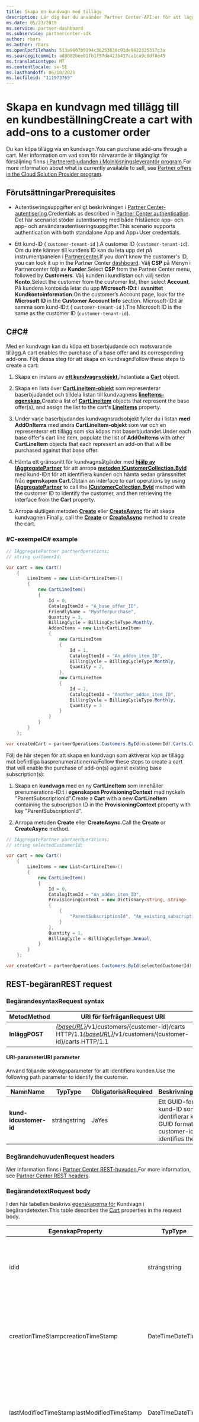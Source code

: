 ```yaml
---
title: Skapa en kundvagn med tillägg
description: Lär dig hur du använder Partner Center-API:er för att lägga till en kundorder med tillägg via en kundvagn. Artikeln delar krav och steg för att skapa en kundvagn med tillägg.
ms.date: 05/23/2019
ms.service: partner-dashboard
ms.subservice: partnercenter-sdk
author: rbars
ms.author: rbars
ms.openlocfilehash: 513a9607b9194c36253630c91de9622325317c3a
ms.sourcegitcommit: ad8082bee01fb1f57da423b417ca1ca9c0df8e45
ms.translationtype: MT
ms.contentlocale: sv-SE
ms.lasthandoff: 06/10/2021
ms.locfileid: "111973765"
---
```

# <a name="create-a-cart-with-add-ons-to-a-customer-order"></a><span data-ttu-id="ad6ab-104">Skapa en kundvagn med tillägg till en kundbeställning</span><span class="sxs-lookup"><span data-stu-id="ad6ab-104">Create a cart with add-ons to a customer order</span></span>

<span data-ttu-id="ad6ab-105">Du kan köpa tillägg via en kundvagn.</span><span class="sxs-lookup"><span data-stu-id="ad6ab-105">You can purchase add-ons through a cart.</span></span> <span data-ttu-id="ad6ab-106">Mer information om vad som för närvarande är tillgängligt för försäljning finns [i Partnererbjudanden i Molnlösningsleverantör program](/partner-center/csp-offers).</span><span class="sxs-lookup"><span data-stu-id="ad6ab-106">For more information about what is currently available to sell, see [Partner offers in the Cloud Solution Provider program](/partner-center/csp-offers).</span></span>

## <a name="prerequisites"></a><span data-ttu-id="ad6ab-107">Förutsättningar</span><span class="sxs-lookup"><span data-stu-id="ad6ab-107">Prerequisites</span></span>

- <span data-ttu-id="ad6ab-108">Autentiseringsuppgifter enligt beskrivningen i [Partner Center-autentisering](partner-center-authentication.md).</span><span class="sxs-lookup"><span data-stu-id="ad6ab-108">Credentials as described in [Partner Center authentication](partner-center-authentication.md).</span></span> <span data-ttu-id="ad6ab-109">Det här scenariot stöder autentisering med både fristående app- och app- och användarautentiseringsuppgifter.</span><span class="sxs-lookup"><span data-stu-id="ad6ab-109">This scenario supports authentication with both standalone App and App+User credentials.</span></span>

- <span data-ttu-id="ad6ab-110">Ett kund-ID ( `customer-tenant-id` ).</span><span class="sxs-lookup"><span data-stu-id="ad6ab-110">A customer ID (`customer-tenant-id`).</span></span> <span data-ttu-id="ad6ab-111">Om du inte känner till kundens ID kan du leta upp det på instrumentpanelen i [Partnercenter.](https://partner.microsoft.com/dashboard)</span><span class="sxs-lookup"><span data-stu-id="ad6ab-111">If you don't know the customer's ID, you can look it up in the Partner Center [dashboard](https://partner.microsoft.com/dashboard).</span></span> <span data-ttu-id="ad6ab-112">Välj **CSP** på Menyn i Partnercenter följt av **Kunder**.</span><span class="sxs-lookup"><span data-stu-id="ad6ab-112">Select **CSP** from the Partner Center menu, followed by **Customers**.</span></span> <span data-ttu-id="ad6ab-113">Välj kunden i kundlistan och välj sedan **Konto.**</span><span class="sxs-lookup"><span data-stu-id="ad6ab-113">Select the customer from the customer list, then select **Account**.</span></span> <span data-ttu-id="ad6ab-114">På kundens kontosida letar du upp **Microsoft-ID:t** i **avsnittet Kundkontoinformation.**</span><span class="sxs-lookup"><span data-stu-id="ad6ab-114">On the customer’s Account page, look for the **Microsoft ID** in the **Customer Account Info** section.</span></span> <span data-ttu-id="ad6ab-115">Microsoft-ID:t är samma som kund-ID:t ( `customer-tenant-id` ).</span><span class="sxs-lookup"><span data-stu-id="ad6ab-115">The Microsoft ID is the same as the customer ID  (`customer-tenant-id`).</span></span>

## <a name="c"></a><span data-ttu-id="ad6ab-116">C\#</span><span class="sxs-lookup"><span data-stu-id="ad6ab-116">C\#</span></span>

<span data-ttu-id="ad6ab-117">Med en kundvagn kan du köpa ett baserbjudande och motsvarande tillägg.</span><span class="sxs-lookup"><span data-stu-id="ad6ab-117">A cart enables the purchase of a base offer and its corresponding add-ons.</span></span> <span data-ttu-id="ad6ab-118">Följ dessa steg för att skapa en kundvagn:</span><span class="sxs-lookup"><span data-stu-id="ad6ab-118">Follow these steps to create a cart:</span></span>

1. <span data-ttu-id="ad6ab-119">Skapa en instans av [**ett kundvagnsobjekt.**](/dotnet/api/microsoft.store.partnercenter.models.carts.cart)</span><span class="sxs-lookup"><span data-stu-id="ad6ab-119">Instantiate a [**Cart**](/dotnet/api/microsoft.store.partnercenter.models.carts.cart) object.</span></span>

2. <span data-ttu-id="ad6ab-120">Skapa en lista över [**CartLineItem-objekt**](/dotnet/api/microsoft.store.partnercenter.models.carts.cartlineitem) som representerar baserbjudandet och tilldela listan till kundvagnens [**lineItems-egenskap.**](/dotnet/api/microsoft.store.partnercenter.models.carts.cart.lineitems)</span><span class="sxs-lookup"><span data-stu-id="ad6ab-120">Create a list of [**CartLineItem**](/dotnet/api/microsoft.store.partnercenter.models.carts.cartlineitem) objects that represent the base offer(s), and assign the list to the cart's [**LineItems**](/dotnet/api/microsoft.store.partnercenter.models.carts.cart.lineitems) property.</span></span>

3. <span data-ttu-id="ad6ab-121">Under varje baserbjudandes kundvagnsradsobjekt fyller du i listan **med AddOnItems** med andra **CartLineItem-objekt** som var och en representerar ett tillägg som ska köpas mot baserbjudandet.</span><span class="sxs-lookup"><span data-stu-id="ad6ab-121">Under each base offer's cart line item, populate the list of **AddOnItems** with other **CartLineItem** objects that each represent an add-on that will be purchased against that base offer.</span></span>

4. <span data-ttu-id="ad6ab-122">Hämta ett gränssnitt för kundvagnsåtgärder med [**hjälp av IAggregatePartner**](/dotnet/api/microsoft.store.partnercenter.iaggregatepartner) för att anropa [**metoden ICustomerCollection.ById**](/dotnet/api/microsoft.store.partnercenter.customers.icustomercollection.byid) med kund-ID:t för att identifiera kunden och hämta sedan gränssnittet från **egenskapen Cart.**</span><span class="sxs-lookup"><span data-stu-id="ad6ab-122">Obtain an interface to cart operations by using [**IAggregatePartner**](/dotnet/api/microsoft.store.partnercenter.iaggregatepartner) to call the [**ICustomerCollection.ById**](/dotnet/api/microsoft.store.partnercenter.customers.icustomercollection.byid) method with the customer ID to identify the customer, and then retrieving the interface from the **Cart** property.</span></span>

5. <span data-ttu-id="ad6ab-123">Anropa slutligen metoden [**Create**](/dotnet/api/microsoft.store.partnercenter.carts.icartcollection.create) eller [**CreateAsync**](/dotnet/api/microsoft.store.partnercenter.carts.icartcollection.createasync) för att skapa kundvagnen.</span><span class="sxs-lookup"><span data-stu-id="ad6ab-123">Finally, call the [**Create**](/dotnet/api/microsoft.store.partnercenter.carts.icartcollection.create) or [**CreateAsync**](/dotnet/api/microsoft.store.partnercenter.carts.icartcollection.createasync) method to create the cart.</span></span>

### <a name="c-example"></a><span data-ttu-id="ad6ab-124">\#C-exempel</span><span class="sxs-lookup"><span data-stu-id="ad6ab-124">C\# example</span></span>

```csharp
// IAggregatePartner partnerOperations;
// string customerId;

var cart = new Cart()
    {
        LineItems = new List<CartLineItem>()
        {
            new CartLineItem()
            {
                Id = 0,
                CatalogItemId = "A_base_offer_ID",
                FriendlyName = "Myofferpurchase",
                Quantity = 3,
                BillingCycle = BillingCycleType.Monthly,
                AddonItems = new List<CartLineItem>
                {
                    new CartLineItem
                    {
                        Id = 1,
                        CatalogItemId = "An_addon_item_ID",
                        BillingCycle = BillingCycleType.Monthly,
                        Quantity = 2,
                    },
                    new CartLineItem
                    {
                        Id = 2,
                        CatalogItemId = "Another_addon_item_ID",
                        BillingCycle = BillingCycleType.Monthly,
                        Quantity = 3
                    }
                }
            }
        }
    };

var createdCart = partnerOperations.Customers.ById(customerId).Carts.Create(cart);
```

<span data-ttu-id="ad6ab-125">Följ de här stegen för att skapa en kundvagn som aktiverar köp av tillägg mot befintliga basprenumerationerna:</span><span class="sxs-lookup"><span data-stu-id="ad6ab-125">Follow these steps to create a cart that will enable the purchase of add-on(s) against existing base subscription(s):</span></span>

1. <span data-ttu-id="ad6ab-126">Skapa en **kundvagn** med en ny **CartLineItem** som innehåller prenumerations-ID:t i **egenskapen ProvisioningContext** med nyckeln "ParentSubscriptionId".</span><span class="sxs-lookup"><span data-stu-id="ad6ab-126">Create a **Cart** with a new **CartLineItem** containing the subscription ID in the **ProvisioningContext** property with key "ParentSubscriptionId".</span></span>

2. <span data-ttu-id="ad6ab-127">Anropa metoden **Create** eller **CreateAsync.**</span><span class="sxs-lookup"><span data-stu-id="ad6ab-127">Call the **Create** or **CreateAsync** method.</span></span>

```csharp
// IAggregatePartner partnerOperations;
// string selectedCustomerId;

var cart = new Cart()
    {
        LineItems = new List<CartLineItem>()
        {
            new CartLineItem()
            {
                Id = 0,
                CatalogItemId = "An_addon_item_ID",
                ProvisioningContext = new Dictionary<string, string>
                {
                    {
                        "ParentSubscriptionId", "An_existing_subscription_Id"
                    }
                },
                Quantity = 1,
                BillingCycle = BillingCycleType.Annual,
            }
        }
    };

var createdCart = partnerOperations.Customers.ById(selectedCustomerId).Carts.Create(cart);
```

## <a name="rest-request"></a><span data-ttu-id="ad6ab-128">REST-begäran</span><span class="sxs-lookup"><span data-stu-id="ad6ab-128">REST request</span></span>

### <a name="request-syntax"></a><span data-ttu-id="ad6ab-129">Begärandesyntax</span><span class="sxs-lookup"><span data-stu-id="ad6ab-129">Request syntax</span></span>

| <span data-ttu-id="ad6ab-130">Metod</span><span class="sxs-lookup"><span data-stu-id="ad6ab-130">Method</span></span>   | <span data-ttu-id="ad6ab-131">URI för förfrågan</span><span class="sxs-lookup"><span data-stu-id="ad6ab-131">Request URI</span></span>                                                                                                 |
|----------|-------------------------------------------------------------------------------------------------------------|
| <span data-ttu-id="ad6ab-132">**Inlägg**</span><span class="sxs-lookup"><span data-stu-id="ad6ab-132">**POST**</span></span> | <span data-ttu-id="ad6ab-133">[*{baseURL}*](partner-center-rest-urls.md)/v1/customers/{customer-id}/carts HTTP/1.1</span><span class="sxs-lookup"><span data-stu-id="ad6ab-133">[*{baseURL}*](partner-center-rest-urls.md)/v1/customers/{customer-id}/carts HTTP/1.1</span></span>                        |

#### <a name="uri-parameter"></a><span data-ttu-id="ad6ab-134">URI-parameter</span><span class="sxs-lookup"><span data-stu-id="ad6ab-134">URI parameter</span></span>

<span data-ttu-id="ad6ab-135">Använd följande sökvägsparameter för att identifiera kunden.</span><span class="sxs-lookup"><span data-stu-id="ad6ab-135">Use the following path parameter to identify the customer.</span></span>

| <span data-ttu-id="ad6ab-136">Namn</span><span class="sxs-lookup"><span data-stu-id="ad6ab-136">Name</span></span>            | <span data-ttu-id="ad6ab-137">Typ</span><span class="sxs-lookup"><span data-stu-id="ad6ab-137">Type</span></span>     | <span data-ttu-id="ad6ab-138">Obligatorisk</span><span class="sxs-lookup"><span data-stu-id="ad6ab-138">Required</span></span> | <span data-ttu-id="ad6ab-139">Beskrivning</span><span class="sxs-lookup"><span data-stu-id="ad6ab-139">Description</span></span>                                                            |
|-----------------|----------|----------|------------------------------------------------------------------------|
| <span data-ttu-id="ad6ab-140">**kund-id**</span><span class="sxs-lookup"><span data-stu-id="ad6ab-140">**customer-id**</span></span> | <span data-ttu-id="ad6ab-141">sträng</span><span class="sxs-lookup"><span data-stu-id="ad6ab-141">string</span></span>   | <span data-ttu-id="ad6ab-142">Ja</span><span class="sxs-lookup"><span data-stu-id="ad6ab-142">Yes</span></span>      | <span data-ttu-id="ad6ab-143">Ett GUID-formaterat kund-ID som identifierar kunden.</span><span class="sxs-lookup"><span data-stu-id="ad6ab-143">A GUID formatted customer-id that identifies the customer.</span></span>             |

### <a name="request-headers"></a><span data-ttu-id="ad6ab-144">Begärandehuvuden</span><span class="sxs-lookup"><span data-stu-id="ad6ab-144">Request headers</span></span>

<span data-ttu-id="ad6ab-145">Mer information finns i [Partner Center REST-huvuden.](headers.md)</span><span class="sxs-lookup"><span data-stu-id="ad6ab-145">For more information, see [Partner Center REST headers](headers.md).</span></span>

### <a name="request-body"></a><span data-ttu-id="ad6ab-146">Begärandetext</span><span class="sxs-lookup"><span data-stu-id="ad6ab-146">Request body</span></span>

<span data-ttu-id="ad6ab-147">I den här tabellen beskrivs [egenskaperna för](cart-resources.md) Kundvagn i begärandetexten.</span><span class="sxs-lookup"><span data-stu-id="ad6ab-147">This table describes the [Cart](cart-resources.md) properties in the request body.</span></span>

| <span data-ttu-id="ad6ab-148">Egenskap</span><span class="sxs-lookup"><span data-stu-id="ad6ab-148">Property</span></span>              | <span data-ttu-id="ad6ab-149">Typ</span><span class="sxs-lookup"><span data-stu-id="ad6ab-149">Type</span></span>             | <span data-ttu-id="ad6ab-150">Obligatorisk</span><span class="sxs-lookup"><span data-stu-id="ad6ab-150">Required</span></span>        | <span data-ttu-id="ad6ab-151">Beskrivning</span><span class="sxs-lookup"><span data-stu-id="ad6ab-151">Description</span></span> |
|-----------------------|------------------|-----------------|-----------------------------------------------------------------------------------------------------------|
| <span data-ttu-id="ad6ab-152">id</span><span class="sxs-lookup"><span data-stu-id="ad6ab-152">id</span></span>                    | <span data-ttu-id="ad6ab-153">sträng</span><span class="sxs-lookup"><span data-stu-id="ad6ab-153">string</span></span>           | <span data-ttu-id="ad6ab-154">No</span><span class="sxs-lookup"><span data-stu-id="ad6ab-154">No</span></span>              | <span data-ttu-id="ad6ab-155">En kundvagnsidentifierare som anges när kundvagnen har skapats.</span><span class="sxs-lookup"><span data-stu-id="ad6ab-155">A cart identifier that is supplied upon successful creation of the cart.</span></span>                                  |
| <span data-ttu-id="ad6ab-156">creationTimeStamp</span><span class="sxs-lookup"><span data-stu-id="ad6ab-156">creationTimeStamp</span></span>     | <span data-ttu-id="ad6ab-157">DateTime</span><span class="sxs-lookup"><span data-stu-id="ad6ab-157">DateTime</span></span>         | <span data-ttu-id="ad6ab-158">Inga</span><span class="sxs-lookup"><span data-stu-id="ad6ab-158">No</span></span>              | <span data-ttu-id="ad6ab-159">Datumet då kundvagnen skapades i datum/tid-format.</span><span class="sxs-lookup"><span data-stu-id="ad6ab-159">The date the cart was created, in date-time format.</span></span> <span data-ttu-id="ad6ab-160">Tillämpas när kundvagnen har skapats.</span><span class="sxs-lookup"><span data-stu-id="ad6ab-160">Applied upon successful creation of the cart.</span></span>         |
| <span data-ttu-id="ad6ab-161">lastModifiedTimeStamp</span><span class="sxs-lookup"><span data-stu-id="ad6ab-161">lastModifiedTimeStamp</span></span> | <span data-ttu-id="ad6ab-162">DateTime</span><span class="sxs-lookup"><span data-stu-id="ad6ab-162">DateTime</span></span>         | <span data-ttu-id="ad6ab-163">Inga</span><span class="sxs-lookup"><span data-stu-id="ad6ab-163">No</span></span>              | <span data-ttu-id="ad6ab-164">Datum då kundvagnen senast uppdaterades i datum/tid-format.</span><span class="sxs-lookup"><span data-stu-id="ad6ab-164">The date the cart was last updated, in date-time format.</span></span> <span data-ttu-id="ad6ab-165">Tillämpas när kundvagnen har skapats.</span><span class="sxs-lookup"><span data-stu-id="ad6ab-165">Applied upon successful creation of the cart.</span></span>    |
| <span data-ttu-id="ad6ab-166">expirationTimeStamp</span><span class="sxs-lookup"><span data-stu-id="ad6ab-166">expirationTimeStamp</span></span>   | <span data-ttu-id="ad6ab-167">DateTime</span><span class="sxs-lookup"><span data-stu-id="ad6ab-167">DateTime</span></span>         | <span data-ttu-id="ad6ab-168">Inga</span><span class="sxs-lookup"><span data-stu-id="ad6ab-168">No</span></span>              | <span data-ttu-id="ad6ab-169">Datumet då kundvagnen upphör att gälla i datum/tid-format.</span><span class="sxs-lookup"><span data-stu-id="ad6ab-169">The date the cart will expire, in date-time format.</span></span>  <span data-ttu-id="ad6ab-170">Tillämpas när kundvagnen har skapats.</span><span class="sxs-lookup"><span data-stu-id="ad6ab-170">Applied upon successful creation of cart.</span></span>            |
| <span data-ttu-id="ad6ab-171">lastModifiedUser</span><span class="sxs-lookup"><span data-stu-id="ad6ab-171">lastModifiedUser</span></span>      | <span data-ttu-id="ad6ab-172">sträng</span><span class="sxs-lookup"><span data-stu-id="ad6ab-172">string</span></span>           | <span data-ttu-id="ad6ab-173">No</span><span class="sxs-lookup"><span data-stu-id="ad6ab-173">No</span></span>              | <span data-ttu-id="ad6ab-174">Den användare som senast uppdaterade kundvagnen.</span><span class="sxs-lookup"><span data-stu-id="ad6ab-174">The user who last updated the cart.</span></span> <span data-ttu-id="ad6ab-175">Tillämpas när kundvagnen har skapats.</span><span class="sxs-lookup"><span data-stu-id="ad6ab-175">Applied upon successful creation of cart.</span></span>                             |
| <span data-ttu-id="ad6ab-176">lineItems</span><span class="sxs-lookup"><span data-stu-id="ad6ab-176">lineItems</span></span>             | <span data-ttu-id="ad6ab-177">Matris med objekt</span><span class="sxs-lookup"><span data-stu-id="ad6ab-177">Array of objects</span></span> | <span data-ttu-id="ad6ab-178">Ja</span><span class="sxs-lookup"><span data-stu-id="ad6ab-178">Yes</span></span>             | <span data-ttu-id="ad6ab-179">En matris med [CartLineItem-resurser.](cart-resources.md#cartlineitem)</span><span class="sxs-lookup"><span data-stu-id="ad6ab-179">An Array of [CartLineItem](cart-resources.md#cartlineitem) resources.</span></span>                                             |

<span data-ttu-id="ad6ab-180">I den här tabellen beskrivs [egenskaperna för CartLineItem](cart-resources.md#cartlineitem) i begärandetexten.</span><span class="sxs-lookup"><span data-stu-id="ad6ab-180">This table describes the [CartLineItem](cart-resources.md#cartlineitem) properties in the request body.</span></span>

| <span data-ttu-id="ad6ab-181">Egenskap</span><span class="sxs-lookup"><span data-stu-id="ad6ab-181">Property</span></span>             | <span data-ttu-id="ad6ab-182">Typ</span><span class="sxs-lookup"><span data-stu-id="ad6ab-182">Type</span></span>                             | <span data-ttu-id="ad6ab-183">Beskrivning</span><span class="sxs-lookup"><span data-stu-id="ad6ab-183">Description</span></span>                                                                                                                                           |
|----------------------|----------------------------------|-------------------------------------------------------------------------------------------------------------------------------------------------------|
| <span data-ttu-id="ad6ab-184">id</span><span class="sxs-lookup"><span data-stu-id="ad6ab-184">id</span></span>                   | <span data-ttu-id="ad6ab-185">sträng</span><span class="sxs-lookup"><span data-stu-id="ad6ab-185">string</span></span>                           | <span data-ttu-id="ad6ab-186">En unik identifierare för ett kundvagnsradsobjekt.</span><span class="sxs-lookup"><span data-stu-id="ad6ab-186">A unique identifier for a cart line item.</span></span> <span data-ttu-id="ad6ab-187">Tillämpas när kundvagnen har skapats.</span><span class="sxs-lookup"><span data-stu-id="ad6ab-187">Applied upon successful creation of cart.</span></span>                                                                   |
| <span data-ttu-id="ad6ab-188">catalogId</span><span class="sxs-lookup"><span data-stu-id="ad6ab-188">catalogId</span></span>            | <span data-ttu-id="ad6ab-189">sträng</span><span class="sxs-lookup"><span data-stu-id="ad6ab-189">string</span></span>                           | <span data-ttu-id="ad6ab-190">Katalogobjektets identifierare.</span><span class="sxs-lookup"><span data-stu-id="ad6ab-190">The catalog item identifier.</span></span>                                                                                                                          |
| <span data-ttu-id="ad6ab-191">friendlyName</span><span class="sxs-lookup"><span data-stu-id="ad6ab-191">friendlyName</span></span>         | <span data-ttu-id="ad6ab-192">sträng</span><span class="sxs-lookup"><span data-stu-id="ad6ab-192">string</span></span>                           | <span data-ttu-id="ad6ab-193">Valfritt.</span><span class="sxs-lookup"><span data-stu-id="ad6ab-193">Optional.</span></span> <span data-ttu-id="ad6ab-194">Det egna namnet för det objekt som definierats av partnern för att undvika tvetydighet.</span><span class="sxs-lookup"><span data-stu-id="ad6ab-194">The friendly name for the item defined by the partner to help disambiguate.</span></span>                                                                 |
| <span data-ttu-id="ad6ab-195">quantity</span><span class="sxs-lookup"><span data-stu-id="ad6ab-195">quantity</span></span>             | <span data-ttu-id="ad6ab-196">int</span><span class="sxs-lookup"><span data-stu-id="ad6ab-196">int</span></span>                              | <span data-ttu-id="ad6ab-197">Antalet licenser eller instanser.</span><span class="sxs-lookup"><span data-stu-id="ad6ab-197">The number of licenses or instances.</span></span>                                                                                                                  |
| <span data-ttu-id="ad6ab-198">currencyCode</span><span class="sxs-lookup"><span data-stu-id="ad6ab-198">currencyCode</span></span>         | <span data-ttu-id="ad6ab-199">sträng</span><span class="sxs-lookup"><span data-stu-id="ad6ab-199">string</span></span>                           | <span data-ttu-id="ad6ab-200">Valutakoden.</span><span class="sxs-lookup"><span data-stu-id="ad6ab-200">The currency code.</span></span>                                                                                                                                    |
| <span data-ttu-id="ad6ab-201">billingCycle</span><span class="sxs-lookup"><span data-stu-id="ad6ab-201">billingCycle</span></span>         | <span data-ttu-id="ad6ab-202">Objekt</span><span class="sxs-lookup"><span data-stu-id="ad6ab-202">Object</span></span>                           | <span data-ttu-id="ad6ab-203">Den typ av faktureringsperiod som angetts för den aktuella perioden.</span><span class="sxs-lookup"><span data-stu-id="ad6ab-203">The type of billing cycle set for the current period.</span></span>                                                                                                 |
| <span data-ttu-id="ad6ab-204">deltagare</span><span class="sxs-lookup"><span data-stu-id="ad6ab-204">participants</span></span>         | <span data-ttu-id="ad6ab-205">Lista över objektsträngpar</span><span class="sxs-lookup"><span data-stu-id="ad6ab-205">List of Object String pairs</span></span>      | <span data-ttu-id="ad6ab-206">En samling PartnerId on Record (MPN ID) för köpet.</span><span class="sxs-lookup"><span data-stu-id="ad6ab-206">A collection of PartnerId on Record (MPN ID) on the purchase.</span></span>                                                                                          |
| <span data-ttu-id="ad6ab-207">provisioningContext</span><span class="sxs-lookup"><span data-stu-id="ad6ab-207">provisioningContext</span></span>  | <span data-ttu-id="ad6ab-208">Ordlista<sträng, sträng></span><span class="sxs-lookup"><span data-stu-id="ad6ab-208">Dictionary<string, string></span></span>       | <span data-ttu-id="ad6ab-209">En kontext som används för etablering av erbjudande.</span><span class="sxs-lookup"><span data-stu-id="ad6ab-209">A context used for provisioning of offer.</span></span>                                                                                                             |
| <span data-ttu-id="ad6ab-210">orderGroup</span><span class="sxs-lookup"><span data-stu-id="ad6ab-210">orderGroup</span></span>           | <span data-ttu-id="ad6ab-211">sträng</span><span class="sxs-lookup"><span data-stu-id="ad6ab-211">string</span></span>                           | <span data-ttu-id="ad6ab-212">En grupp som anger vilka objekt som kan placeras tillsammans.</span><span class="sxs-lookup"><span data-stu-id="ad6ab-212">A group to indicate which items can be placed together.</span></span>                                                                                               |
| <span data-ttu-id="ad6ab-213">addonItems</span><span class="sxs-lookup"><span data-stu-id="ad6ab-213">addonItems</span></span>           | <span data-ttu-id="ad6ab-214">Lista över **CartLineItem-objekt**</span><span class="sxs-lookup"><span data-stu-id="ad6ab-214">List of **CartLineItem** objects</span></span> | <span data-ttu-id="ad6ab-215">En samling kundvagnsradsobjekt för tillägg som ska köpas mot basprenumerationen som är resultatet av den överordnade kundvagnsradens köp.</span><span class="sxs-lookup"><span data-stu-id="ad6ab-215">A collection of cart line items for add-ons that will be purchased towards the base subscription that results from the parent cart line item's purchase.</span></span> |
| <span data-ttu-id="ad6ab-216">fel</span><span class="sxs-lookup"><span data-stu-id="ad6ab-216">error</span></span>                | <span data-ttu-id="ad6ab-217">Objekt</span><span class="sxs-lookup"><span data-stu-id="ad6ab-217">Object</span></span>                           | <span data-ttu-id="ad6ab-218">Tillämpas efter att kundvagnen har skapats om det finns ett fel.</span><span class="sxs-lookup"><span data-stu-id="ad6ab-218">Applied after cart is created if there is an error.</span></span>                                                                                                    |

### <a name="request-example-new-base-subscription"></a><span data-ttu-id="ad6ab-219">Exempel på begäran (ny basprenumeration)</span><span class="sxs-lookup"><span data-stu-id="ad6ab-219">Request example (new base subscription)</span></span>

<span data-ttu-id="ad6ab-220">I följande REST-exempel visas hur du skapar en kundvagn med tillägg för en ny basprenumeration.</span><span class="sxs-lookup"><span data-stu-id="ad6ab-220">The following REST example shows how to create a cart with add-on items for a new base subscription.</span></span>

```http
POST https://api.partnercenter.microsoft.com/v1/customers/18ac2950-8ea9-4dfc-92a4-ff4d4cd57796/carts HTTP/1.1
Authorization: Bearer <token>
Accept: application/json
MS-RequestId: f931348a-6312-47d0-a8dd-31a386dedb8f
MS-CorrelationId: f73baf70-bbc3-43d0-8b29-dffa08ff9511

{
    "LineItems": [
        {
            "Id":0,
            "CatalogItemId":"91FD106F-4B2C-4938-95AC-F54F74E9A239",
            "FriendlyName":"Myofferpurchase",
            "Quantity":3,
            "BillingCycle":"monthly",
            "AddonItems": [
                {
                    "Id":1,
                    "CatalogItemId":"C94271D8-B431-4A25-A3C5-A57737A1C909",
                    "Quantity":2,
                    "BillingCycle":"monthly"
                },
                {
                    "Id":2,
                    "CatalogItemId":"43FCE491-76D1-4BCC-B709-8A288786DBAE",
                    "Quantity":3,
                    "BillingCycle":"monthly"
                }
            ]
        }
    ]
}
```

#### <a name="request-example-existing-base-subscription"></a><span data-ttu-id="ad6ab-221">Exempel på begäran (befintlig basprenumeration)</span><span class="sxs-lookup"><span data-stu-id="ad6ab-221">Request example (existing base subscription)</span></span>

<span data-ttu-id="ad6ab-222">I följande REST-exempel visas hur du lägger till tillägg till en befintlig basprenumeration.</span><span class="sxs-lookup"><span data-stu-id="ad6ab-222">The following REST example shows how to append add-ons to an existing base subscription.</span></span>

```http
POST https://api.partnercenter.microsoft.com/v1/customers/18ac2950-8ea9-4dfc-92a4-ff4d4cd57796/carts HTTP/1.1
Authorization: Bearer <token>
Accept: application/json
MS-RequestId: 512a777a-5427-452d-9637-18421387e435
MS-CorrelationId: 182474ba-7303-4d0f-870a-8c7fba5ccc4b

{
    "LineItems": [
        {
            "Id":0,
            "CatalogItemId":"C94271D8-B431-4A25-A3C5-A57737A1C909",
            "Quantity":1,
            "BillingCycle":"annual",
            "ProvisioningContext":{"ParentSubscriptionId":"97555B61-7461-477A-A98C-9C76148783E4"}
        }
    ]
}
```

## <a name="rest-response"></a><span data-ttu-id="ad6ab-223">REST-svar</span><span class="sxs-lookup"><span data-stu-id="ad6ab-223">REST response</span></span>

<span data-ttu-id="ad6ab-224">Om det lyckas returnerar den här metoden den [ifyllda kundvagnsresursen](cart-resources.md) i svarstexten.</span><span class="sxs-lookup"><span data-stu-id="ad6ab-224">If successful, this method returns the populated [Cart](cart-resources.md) resource in the response body.</span></span>

#### <a name="response-success-and-error-codes"></a><span data-ttu-id="ad6ab-225">Lyckade svar och felkoder</span><span class="sxs-lookup"><span data-stu-id="ad6ab-225">Response success and error codes</span></span>

<span data-ttu-id="ad6ab-226">Varje svar levereras med en HTTP-statuskod som anger lyckat eller misslyckat samt ytterligare felsökningsinformation.</span><span class="sxs-lookup"><span data-stu-id="ad6ab-226">Each response comes with an HTTP status code that indicates success or failure and additional debugging information.</span></span> <span data-ttu-id="ad6ab-227">Använd ett nätverksspårningsverktyg för att läsa den här koden, feltypen och ytterligare parametrar.</span><span class="sxs-lookup"><span data-stu-id="ad6ab-227">Use a network trace tool to read this code, error type, and additional parameters.</span></span> <span data-ttu-id="ad6ab-228">En fullständig lista finns i [Felkoder.](error-codes.md)</span><span class="sxs-lookup"><span data-stu-id="ad6ab-228">For the full list, see [Error Codes](error-codes.md).</span></span>

#### <a name="response-example-new-base-subscription"></a><span data-ttu-id="ad6ab-229">Svarsexempel (ny basprenumeration)</span><span class="sxs-lookup"><span data-stu-id="ad6ab-229">Response example (new base subscription)</span></span>

```http
HTTP/1.1 201 Created
Content-Length: 958
Content-Type: application/json
MS-CorrelationId: f73baf70-bbc3-43d0-8b29-dffa08ff9511
MS-RequestId: f931348a-6312-47d0-a8dd-31a386dedb8f
X-Locale: en-US,en-US
Date: Thu, 01 Nov 2018 22:29:05 GMT

{
    "id":"dbe2f8d4-f21d-43e2-9356-cff6387c4ba1",
    "creationTimestamp":"2018-11-01T22:29:03.6900182Z",
    "lastModifiedTimestamp":"2018-11-01T22:29:03.6900182Z",
    "expirationTimestamp":"2018-11-01T22:44:05.0025799Z",
    "lastModifiedUser":"1824b7fc-2fac-4478-b177-66823c40ab75",
    "status":"Active",
    "lineItems": [
        {
            "id":0,
            "catalogItemId":"91FD106F-4B2C-4938-95AC-F54F74E9A239",
            "friendlyName":"Myofferpurchase",
            "quantity":3,
            "currencyCode":"USD",
            "billingCycle":"monthly",
            "orderGroup":"OMS-0",
            "addonItems": [
                {
                    "id":1,
                    "catalogItemId":"C94271D8-B431-4A25-A3C5-A57737A1C909",
                    "quantity":2,
                    "currencyCode":"USD",
                    "billingCycle":"monthly",
                    "orderGroup":"OMS-0"
                },
                {
                    "id":2,
                    "catalogItemId":"43FCE491-76D1-4BCC-B709-8A288786DBAE",
                    "quantity":3,
                    "currencyCode":"USD",
                    "billingCycle":"monthly",
                    "orderGroup":"OMS-0"
                }
            ]
        }
],
    "links": {
        "self": {
            "uri":"/customers/18ac2950-8ea9-4dfc-92a4-ff4d4cd57796/carts/dbe2f8d4-f21d-43e2-9356-cff6387c4ba1",
            "method":"GET",
            "headers":[
            ]
        }
    },
    "attributes": {
        "objectType":"Cart"
    }
}
```

#### <a name="response-example-existing-base-subscription"></a><span data-ttu-id="ad6ab-230">Svarsexempel (befintlig basprenumeration)</span><span class="sxs-lookup"><span data-stu-id="ad6ab-230">Response example (existing base subscription)</span></span>

```http
HTTP/1.1 201 Created
Content-Length: 707
Content-Type: application/json
MS-CorrelationId: 182474ba-7303-4d0f-870a-8c7fba5ccc4b
MS-RequestId: 512a777a-5427-452d-9637-18421387e435
X-Locale: en-US,en-US
Date: Thu, 01 Nov 2018 22:46:18 GMT

{
    "id":"4d927e27-93d1-448b-abe5-819b66ecca22",
    "creationTimestamp":"2018-11-01T22:46:16.2996364Z",
    "lastModifiedTimestamp":"2018-11-01T22:46:16.2996364Z",
    "expirationTimestamp":"2018-11-01T23:01:18.7543264Z",
    "lastModifiedUser":"1824b7fc-2fac-4478-b177-66823c40ab75",
    "status":"Active",
    "lineItems": [
        {
            "id":0,
            "catalogItemId":"C94271D8-B431-4A25-A3C5-A57737A1C909",
            "quantity":1,
            "currencyCode":"USD",
            "billingCycle":"annual",
            "provisioningContext": {
                "parentSubscriptionId":"97555B61-7461-477A-A98C-9C76148783E4"
            },
            "orderGroup":"OMS-0"
        }
    ],
    "links": {
        "self": {
            "uri":"/customers/18ac2950-8ea9-4dfc-92a4-ff4d4cd57796/carts/4d927e27-93d1-448b-abe5-819b66ecca22",
            "method":"GET",
            "headers":[
            ]
        }
    },
    "attributes": {
        "objectType":"Cart"
    }
}
```
